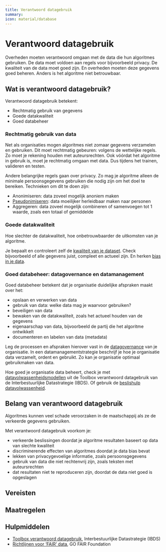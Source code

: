```yaml
---
title: Verantwoord datagebruik
summary: 
icon: material/database
---
```

# Verantwoord datagebruik
Overheden moeten verantwoord omgaan met de data die hun algoritmes gebruiken. De data moet voldoen aan regels voor bijvoorbeeld privacy. De kwaliteit van de data moet goed zijn. En overheden moeten deze gegevens goed beheren. Anders is het algoritme niet betrouwbaar.  

## Wat is verantwoord datagebruik?
Verantwoord datagebruik betekent:

* Rechtmatig gebruik van gegevens 
* Goede datakwaliteit
* Goed databeheer

### Rechtmatig gebruik van data
Net als organisaties mogen algoritmes niet zomaar gegevens verzamelen en gebruiken. Dit moet rechtmatig gebeuren: volgens de wettelijke regels. Zo moet je rekening houden met auteursrechten. Ook vóórdat het algoritme in gebruik is, moet je rechtmatig omgaan met data. Dus tijdens het trainen, valideren en testen.

Andere belangrijke regels gaan over privacy. Zo mag je algoritme alleen de minimale persoonsgegevens gebruiken die nodig zijn om het doel te bereiken. Technieken om dit te doen zijn:

* Anonimiseren: data zoveel mogelijk anoniem maken
* [Pseudonimiseren](https://www.autoriteitpersoonsgegevens.nl/themas/beveiliging/beveiliging-van-persoonsgegevens/gegevens-pseudonimiseren): data moeilijker herleidbaar maken naar personen
* Aggregeren: data zoveel mogelijk combineren of samenvoegen tot 1 waarde, zoals een totaal of gemiddelde 

### Goede datakwaliteit
Hoe slechter de datakwaliteit, hoe onbetrouwbaarder de uitkomsten van je algoritme. 

Je bepaalt en controleert zelf de [kwaliteit van je dataset](../maatregelen/3-dat-01-datakwaliteit.md). Check bijvoorbeeld of alle gegevens juist, compleet en actueel zijn. En herken [bias in je data](bias-en-non-discriminatie.md).

### Goed databeheer: datagovernance en datamanagement
Goed databeheer betekent dat je organisatie duidelijke afspraken maakt over het:

* opslaan en verwerken van data 
* gebruik van data: welke data mag je waarvoor gebruiken? 
* beveiligen van data
* bewaken van de datakwaliteit, zoals het actueel houden van de gegevens
* eigenaarschap van data, bijvoorbeeld de partij die het algoritme ontwikkelt
* documenteren en labelen van data (metadata)

Leg de processen en afspraken hierover vast in de [datagovernance](https://realisatieibds.nl/page/view/f51c90d3-c33d-4826-83d2-7381c0b14aba/8-data-governance) van je organisatie. In een datamanagementstrategie beschrijf je hoe je organisatie data verzamelt, ordent en gebruikt. Zo kan je organisatie optimaal gebruikmaken van data. 

Hoe goed je organisatie data beheert, check je met [datavolwassenheidsmodellen](https://realisatieibds.nl/page/view/ad94d97c-4d48-443c-aedd-235b2d0ca8b6/wegwijzer-volwassenheidsmodellen) uit de Toolbox verantwoord datagebruik van de Interbestuurlijke Datastrategie (IBDS). Of gebruik de [beslishulp datavolwassenheid](https://realisatieibds.nl/groups/view/c23ab74c-adb4-424e-917d-773a37968efe/kenniscentrum-van-de-ibds/wiki/view/2447d2a8-6c48-468d-9739-00772688853f/beslishulp-datavolwassenheid). 

## Belang van verantwoord datagebruik
Algoritmes kunnen veel schade veroorzaken in de maatschappij als ze de verkeerde gegevens gebruiken.

Met verantwoord datagebruik voorkom je:

* verkeerde beslissingen doordat je algoritme resultaten baseert op data van slechte kwaliteit
* discriminerende effecten van algoritmes doordat je data bias bevat
* lekken van privacygevoelige informatie, zoals persoonsgegevens
* gebruik van data die niet rechtenvrij zijn, zoals teksten met auteursrechten
* dat resultaten niet te reproduceren zijn, doordat de data niet goed is opgeslagen

## Vereisten

<!-- list_vereisten onderwerp/data no-search no-onderwerp no-rol no-levenscyclus -->

## Maatregelen

<!-- list_maatregelen onderwerp/data no-search no-onderwerp no-rol no-levenscyclus -->

## Hulpmiddelen

* [Toolbox verantwoord datagebruik](https://realisatieibds.nl/page/view/628d59dd-0755-4c20-8217-d3f26d9d8a5c/toolbox-voor-verantwoord-datagebruik), Interbestuurlijke Datastrategie (IBDS)
* [Richtlijnen voor ‘FAIR’ data](https://www.gofair.foundation/), GO FAIR Foundation
